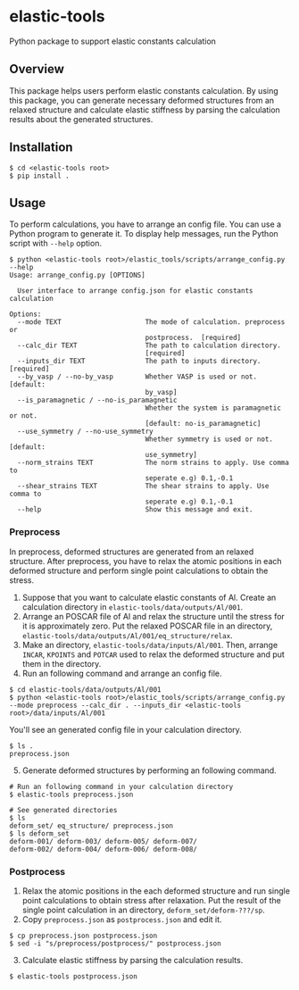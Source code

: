 # elastic-tools
Python package to support elastic constants calculation

## Overview

This package helps users perform elastic constants calculation. By using this package, you can generate necessary deformed structures from an relaxed structure and calculate elastic stiffness by parsing the calculation results about the generated structures.

## Installation

```shell
$ cd <elastic-tools root>
$ pip install .
```

## Usage

To perform calculations, you have to arrange an config file. You can use a Python program to generate it. To display help messages, run the Python script with `--help` option.

```shell
$ python <elastic-tools root>/elastic_tools/scripts/arrange_config.py --help
Usage: arrange_config.py [OPTIONS]

  User interface to arrange config.json for elastic constants calculation

Options:
  --mode TEXT                     The mode of calculation. preprocess or
                                  postprocess.  [required]
  --calc_dir TEXT                 The path to calculation directory.
                                  [required]
  --inputs_dir TEXT               The path to inputs directory.  [required]
  --by_vasp / --no-by_vasp        Whether VASP is used or not.  [default:
                                  by_vasp]
  --is_paramagnetic / --no-is_paramagnetic
                                  Whether the system is paramagnetic or not.
                                  [default: no-is_paramagnetic]
  --use_symmetry / --no-use_symmetry
                                  Whether symmetry is used or not.  [default:
                                  use_symmetry]
  --norm_strains TEXT             The norm strains to apply. Use comma to
                                  seperate e.g) 0.1,-0.1
  --shear_strains TEXT            The shear strains to apply. Use comma to
                                  seperate e.g) 0.1,-0.1
  --help                          Show this message and exit.
```

### Preprocess

In preprocess, deformed structures are generated from an relaxed structure. After preprocess, you have to relax the atomic positions in each deformed structure and perform single point calculations to obtain the stress.

1. Suppose that you want to calculate elastic constants of Al. Create an calculation directory in `elastic-tools/data/outputs/Al/001`.
2. Arrange an POSCAR file of Al and relax the structure until the stress for it is approximately zero. Put the relaxed POSCAR file in an directory, `elastic-tools/data/outputs/Al/001/eq_structure/relax`.
3.  Make an directory, `elastic-tools/data/inputs/Al/001`. Then, arrange `INCAR`, `KPOINTS` and `POTCAR` used to relax the deformed structure and put them in the directory.
4. Run an following command and arrange an config file.
```shell
$ cd elastic-tools/data/outputs/Al/001
$ python <elastic-tools root>/elastic_tools/scripts/arrange_config.py --mode preprocess --calc_dir . --inputs_dir <elastic-tools root>/data/inputs/Al/001
```
You'll see an generated config file in your calculation directory.
```shell
$ ls .
preprocess.json
```
5. Generate deformed structures by performing an following command.
```shell
# Run an following command in your calculation directory
$ elastic-tools preprocess.json

# See generated directories
$ ls
deform_set/ eq_structure/ preprocess.json
$ ls deform_set
deform-001/ deform-003/ deform-005/ deform-007/
deform-002/ deform-004/ deform-006/ deform-008/
```

### Postprocess
1. Relax the atomic positions in the each deformed structure and run single point calculations to obtain stress after relaxation. Put the result of the single point calculation in an directory, `deform_set/deform-???/sp`.
2. Copy `preprocess.json` as `postprocess.json` and edit it.
```shell
$ cp preprocess.json postprocess.json
$ sed -i "s/preprocess/postprocess/" postprocess.json
```
3. Calculate elastic stiffness by parsing the calculation results.
```shell
$ elastic-tools postprocess.json
```
